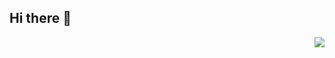 ## Hi there 👋



<img align="right" src="https://github-readme-stats.vercel.app/api?username=huertong&show_icons=true&icon_color=CE1D2D&text_color=718096&bg_color=ffffff&hide_title=true" />




<!--
**huertong/huertong** is a ✨ _special_ ✨ repository because its `README.md` (this file) appears on your GitHub profile.

Here are some ideas to get you started:

- 🔭 I’m currently working on ...
- 🌱 I’m currently learning ...
- 👯 I’m looking to collaborate on ...
- 🤔 I’m looking for help with ...
- 💬 Ask me about ...
- 📫 How to reach me: ...
- 😄 Pronouns: ...
- ⚡ Fun fact: ...
-->

<!--
常用语言占比统计
![Top Langs](https://github-readme-stats.vercel.app/api/top-langs/?username=huertong&layout=compact&theme=tokyonight)

仓库状态统计
![Christmas's GitHub stats](https://github-readme-stats.vercel.app/api?username=huertong&show_icons=true&theme=tokyonight)

主页访问量统计
![Visitor Count](https://profile-counter.glitch.me/huertong/count.svg)
-->
